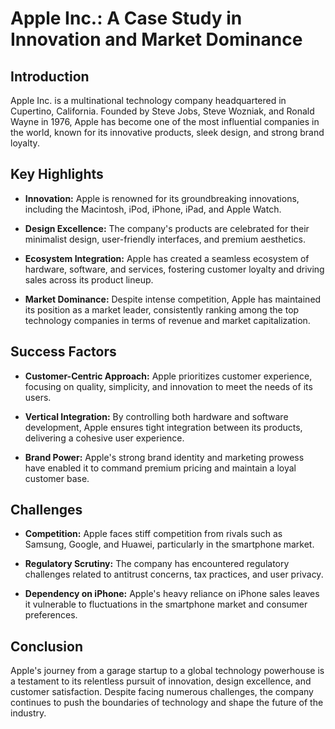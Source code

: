 # Apple Inc.: A Case Study in Innovation and Market Dominance

## Introduction

Apple Inc. is a multinational technology company headquartered in Cupertino, California. Founded by Steve Jobs, Steve Wozniak, and Ronald Wayne in 1976, Apple has become one of the most influential companies in the world, known for its innovative products, sleek design, and strong brand loyalty.

## Key Highlights

- **Innovation:** Apple is renowned for its groundbreaking innovations, including the Macintosh, iPod, iPhone, iPad, and Apple Watch.
- **Design Excellence:** The company's products are celebrated for their minimalist design, user-friendly interfaces, and premium aesthetics.

- **Ecosystem Integration:** Apple has created a seamless ecosystem of hardware, software, and services, fostering customer loyalty and driving sales across its product lineup.

- **Market Dominance:** Despite intense competition, Apple has maintained its position as a market leader, consistently ranking among the top technology companies in terms of revenue and market capitalization.

## Success Factors

- **Customer-Centric Approach:** Apple prioritizes customer experience, focusing on quality, simplicity, and innovation to meet the needs of its users.

- **Vertical Integration:** By controlling both hardware and software development, Apple ensures tight integration between its products, delivering a cohesive user experience.

- **Brand Power:** Apple's strong brand identity and marketing prowess have enabled it to command premium pricing and maintain a loyal customer base.

## Challenges

- **Competition:** Apple faces stiff competition from rivals such as Samsung, Google, and Huawei, particularly in the smartphone market.

- **Regulatory Scrutiny:** The company has encountered regulatory challenges related to antitrust concerns, tax practices, and user privacy.

- **Dependency on iPhone:** Apple's heavy reliance on iPhone sales leaves it vulnerable to fluctuations in the smartphone market and consumer preferences.

## Conclusion

Apple's journey from a garage startup to a global technology powerhouse is a testament to its relentless pursuit of innovation, design excellence, and customer satisfaction. Despite facing numerous challenges, the company continues to push the boundaries of technology and shape the future of the industry.
